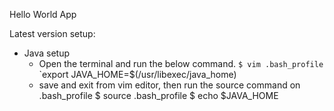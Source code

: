Hello World App


Latest version setup:
- Java setup
  - Open the terminal and run the below command.
    `$ vim .bash_profile`
    `export JAVA_HOME=$(/usr/libexec/java_home)
  - save and exit from vim editor, then run the source command on .bash_profile
    $ source .bash_profile
    $ echo $JAVA_HOME
